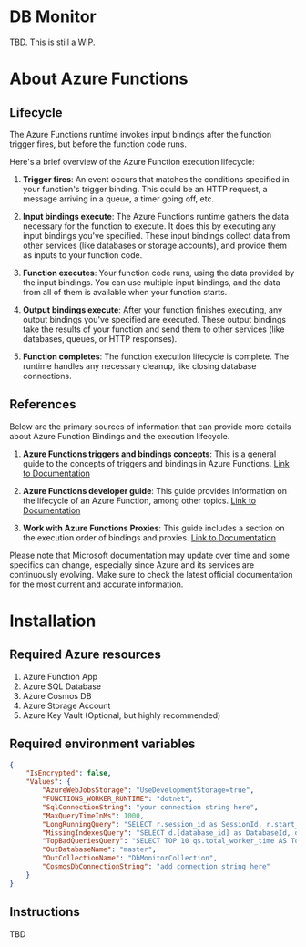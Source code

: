 # DB Monitor
TBD. This is still a WIP.


# About Azure Functions
## Lifecycle
The Azure Functions runtime invokes input bindings after the function trigger fires, but before the function code runs.

Here's a brief overview of the Azure Function execution lifecycle:

1. **Trigger fires**: An event occurs that matches the conditions specified in your function's trigger binding. This could be an HTTP request, a message arriving in a queue, a timer going off, etc.

2. **Input bindings execute**: The Azure Functions runtime gathers the data necessary for the function to execute. It does this by executing any input bindings you've specified. These input bindings collect data from other services (like databases or storage accounts), and provide them as inputs to your function code.

3. **Function executes**: Your function code runs, using the data provided by the input bindings. You can use multiple input bindings, and the data from all of them is available when your function starts.

4. **Output bindings execute**: After your function finishes executing, any output bindings you've specified are executed. These output bindings take the results of your function and send them to other services (like databases, queues, or HTTP responses).

5. **Function completes**: The function execution lifecycle is complete. The runtime handles any necessary cleanup, like closing database connections.

## References
Below are the primary sources of information that can provide more details about Azure Function Bindings and the execution lifecycle.

1. **Azure Functions triggers and bindings concepts**:
   This is a general guide to the concepts of triggers and bindings in Azure Functions.
   [Link to Documentation](https://docs.microsoft.com/en-us/azure/azure-functions/functions-triggers-bindings)

2. **Azure Functions developer guide**:
   This guide provides information on the lifecycle of an Azure Function, among other topics.
   [Link to Documentation](https://docs.microsoft.com/en-us/azure/azure-functions/functions-reference)

3. **Work with Azure Functions Proxies**:
   This guide includes a section on the execution order of bindings and proxies.
   [Link to Documentation](https://docs.microsoft.com/en-us/azure/azure-functions/functions-proxies)

Please note that Microsoft documentation may update over time and some specifics can change, especially since Azure and its services are continuously evolving. Make sure to check the latest official documentation for the most current and accurate information.


# Installation
## Required Azure resources
1. Azure Function App
2. Azure SQL Database
3. Azure Cosmos DB
4. Azure Storage Account
5. Azure Key Vault (Optional, but highly recommended)

## Required environment variables
```json
{
    "IsEncrypted": false,
    "Values": {
        "AzureWebJobsStorage": "UseDevelopmentStorage=true",
        "FUNCTIONS_WORKER_RUNTIME": "dotnet",
        "SqlConnectionString": "your connection string here",
        "MaxQueryTimeInMs": 1000,
        "LongRunningQuery": "SELECT r.session_id as SessionId, r.start_time as StartTime, r.status as Status, r.command as Command, r.wait_type as WaitType, r.wait_time as WaitTime, r.cpu_time as CpuTime, r.total_elapsed_time as TotalElapsedTime, t.text as Text FROM sys.dm_exec_requests r CROSS APPLY sys.dm_exec_sql_text(r.sql_handle) t WHERE r.status NOT IN ('background', 'sleeping') AND r.session_id <> @@SPID AND r.total_elapsed_time > @maxTime",
        "MissingIndexesQuery": "SELECT d.[database_id] as DatabaseId, d.[object_id] as ObjectId, d.[statement] AS FullyQualifiedTableName, ISNULL(d.[equality_columns],'') AS EqualityColumns, ISNULL(d.[inequality_columns],'') AS InequalityColumns, ISNULL(d.[included_columns],'') AS IncludedColumns, s.avg_total_user_cost AS AvgTotalUserCost, d.[statement] + ' WITH (PAD_INDEX  = OFF, STATISTICS_NORECOMPUTE  = OFF, SORT_IN_TEMPDB = OFF, IGNORE_DUP_KEY = OFF, DROP_EXISTING = OFF, ONLINE = OFF, ALLOW_ROW_LOCKS  = ON, ALLOW_PAGE_LOCKS  = ON) ON [PRIMARY]' AS CreateStatement FROM sys.dm_db_missing_index_details d INNER JOIN sys.dm_db_missing_index_groups g ON d.index_handle = g.index_handle INNER JOIN sys.dm_db_missing_index_group_stats s ON g.index_group_handle = s.group_handle",
        "TopBadQueriesQuery": "SELECT TOP 10 qs.total_worker_time AS TotalCpuTime, qs.execution_count AS ExecutionCount, qs.total_worker_time/qs.execution_count AS AvgCpuTime, t.text AS SqlText, qp.query_plan AS QueryPlan FROM sys.dm_exec_query_stats qs CROSS APPLY sys.dm_exec_sql_text(qs.sql_handle) t CROSS APPLY sys.dm_exec_query_plan(qs.plan_handle) qp ORDER BY qs.total_worker_time DESC",
        "OutDatabaseName": "master",
        "OutCollectionName": "DbMonitorCollection",
        "CosmosDbConnectionString": "add connection string here"
    }
}
```

## Instructions
TBD
